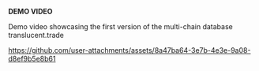 **DEMO VIDEO**

Demo video showcasing the first version of the multi-chain database translucent.trade

https://github.com/user-attachments/assets/8a47ba64-3e7b-4e3e-9a08-d8ef9b5e8b61 


